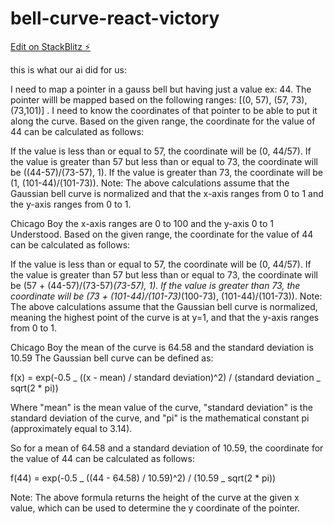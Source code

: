 # bell-curve-react-victory

[Edit on StackBlitz ⚡️](https://stackblitz.com/edit/react-ts-j5p2qh)

this is what our ai did for us:

I need to map a pointer in a gauss bell but having just a value ex: 44. The pointer willl be mapped based on the following ranges: [(0, 57), (57, 73), (73,101)] . I need to know the coordinates of that pointer to be able to put it along the curve.
Based on the given range, the coordinate for the value of 44 can be calculated as follows:

If the value is less than or equal to 57, the coordinate will be (0, 44/57).
If the value is greater than 57 but less than or equal to 73, the coordinate will be ((44-57)/(73-57), 1).
If the value is greater than 73, the coordinate will be (1, (101-44)/(101-73)).
Note: The above calculations assume that the Gaussian bell curve is normalized and that the x-axis ranges from 0 to 1 and the y-axis ranges from 0 to 1.

Chicago Boy
the x-axis ranges are 0 to 100 and the y-axis 0 to 1
Understood. Based on the given range, the coordinate for the value of 44 can be calculated as follows:

If the value is less than or equal to 57, the coordinate will be (0, 44/57).
If the value is greater than 57 but less than or equal to 73, the coordinate will be (57 + (44-57)/(73-57)_(73-57), 1).
If the value is greater than 73, the coordinate will be (73 + (101-44)/(101-73)_(100-73), (101-44)/(101-73)).
Note: The above calculations assume that the Gaussian bell curve is normalized, meaning the highest point of the curve is at y=1, and that the y-axis ranges from 0 to 1.

Chicago Boy
the mean of the curve is 64.58 and the standard deviation is 10.59
The Gaussian bell curve can be defined as:

f(x) = exp(-0.5 _ ((x - mean) / standard deviation)^2) / (standard deviation _ sqrt(2 \* pi))

Where "mean" is the mean value of the curve, "standard deviation" is the standard deviation of the curve, and "pi" is the mathematical constant pi (approximately equal to 3.14).

So for a mean of 64.58 and a standard deviation of 10.59, the coordinate for the value of 44 can be calculated as follows:

f(44) = exp(-0.5 _ ((44 - 64.58) / 10.59)^2) / (10.59 _ sqrt(2 \* pi))

Note: The above formula returns the height of the curve at the given x value, which can be used to determine the y coordinate of the pointer.
